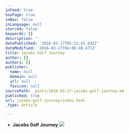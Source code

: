 ```yaml
---
inFeed: true
hasPage: true
inNav: false
inLanguage: null
starred: false
keywords: []
description: ''
datePublished: '2016-03-17T05:21:41.642Z'
dateModified: '2016-03-17T04:08:48.471Z'
title: Jacobs Golf Journey
author: []
authors: []
publisher:
  name: null
  domain: null
  url: null
  favicon: null
sourcePath: _posts/2016-03-17-jacobs-golf-journey.md
published: true
url: jacobs-golf-journey/index.html
_type: Article

---
```

* **Jacobs Golf Journey**
![](https://the-grid-user-content.s3-us-west-2.amazonaws.com/f8a82044-17c3-473a-be0a-eabb6f26a64c.png)